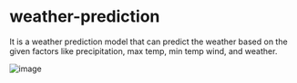 # weather-prediction

It is a weather prediction model that can predict the weather based on the given factors like precipitation, max temp, min temp wind, and weather.

![image](https://user-images.githubusercontent.com/97091008/166157098-ded9ec9b-c59b-42b2-b6ea-a9d25643da93.png)

